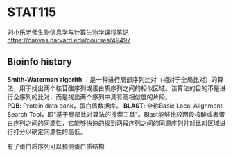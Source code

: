 # STAT115
刘小乐老师生物信息学与计算生物学课程笔记  
https://canvas.harvard.edu/courses/49497

## Bioinfo history
**Smith-Waterman algorith** ：是一种进行局部序列比对（相对于全局比对）的算法，用于找出两个核苷酸序列或蛋白质序列之间的相似区域。该算法的目的不是进行全序列的比对，而是找出两个序列中具有高相似度的片段。  
**PDB**: Protein data bank，蛋白质数据库。
**BLAST**: 全称Basic Local Alignment Search Tool，即"基于局部比对算法的搜索工具"。Blast能够比较两段核酸或者蛋白序列之间的同源性，它能够快速的找到两段序列之间的同源序列并对比对区域进行打分以确定同源性的高低。

有了蛋白质序列可以预测蛋白质结构
